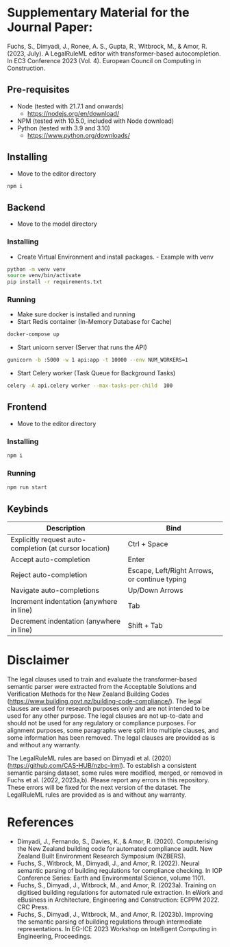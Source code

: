 # Supplementary Material for the Journal Paper:
Fuchs, S., Dimyadi, J., Ronee, A. S., Gupta, R., Witbrock, M., & Amor, R. (2023, July). A LegalRuleML editor with transformer-based autocompletion. In EC3 Conference 2023 (Vol. 4). European Council on Computing in Construction.

## Pre-requisites
- Node (tested with 21.7.1 and onwards)
  - https://nodejs.org/en/download/
- NPM (tested with 10.5.0, included with Node download)
- Python (tested with 3.9 and 3.10)
  - https://www.python.org/downloads/

## Installing

- Move to the editor directory

```sh
npm i
```

## Backend
- Move to the model directory

### Installing
- Create Virtual Environment and install packages. - Example with venv
```sh
python -m venv venv
source venv/bin/activate
pip install -r requirements.txt
```

### Running
- Make sure docker is installed and running
- Start Redis container (In-Memory Database for Cache)
```sh
docker-compose up
```

- Start unicorn server (Server that runs the API)
```sh
gunicorn -b :5000 -w 1 api:app -t 10000 --env NUM_WORKERS=1
```

- Start Celery worker (Task Queue for Background Tasks)
```sh
celery -A api.celery worker --max-tasks-per-child  100
```

## Frontend
- Move to the editor directory

### Installing
```sh
npm i
```

### Running
```sh
npm run start
```


## Keybinds

| Description                                             | Bind                                          |
| ------------------------------------------------------- | --------------------------------------------- |
| Explicitly request auto-completion (at cursor location) | Ctrl + Space                                  |
| Accept auto-completion                                  | Enter                                         |
| Reject auto-completion                                  | Escape, Left/Right Arrows, or continue typing |
| Navigate auto-completions                               | Up/Down Arrows                                |
| Increment indentation (anywhere in line)                | Tab                                           |
| Decrement indentation (anywhere in line)                | Shift + Tab                                   |


# Disclaimer
The legal clauses used to train and evaluate the transformer-based semantic parser were extracted from the Acceptable Solutions and Verification Methods for the New Zealand Building Codes (https://www.building.govt.nz/building-code-compliance/). The legal clauses are used for research purposes only and are not intended to be used for any other purpose. The legal clauses are not up-to-date and should not be used for any regulatory or compliance purposes. For alignment purposes, some paragraphs were split into multiple clauses, and some information has been removed. The legal clauses are provided as is and without any warranty.

The LegalRuleML rules are based on Dimyadi et al. (2020) (https://github.com/CAS-HUB/nzbc-lrml). To establish a consistent semantic parsing dataset, some rules were modified, merged, or removed in Fuchs et al. (2022, 2023a,b). Please report any errors in this repository. These errors will be fixed for the next version of the dataset. The LegalRuleML rules are provided as is and without any warranty.

# References

- Dimyadi, J., Fernando, S., Davies, K., & Amor, R. (2020). Computerising the New Zealand building code for automated compliance audit. New Zealand Built Environment Research Symposium (NZBERS).
- Fuchs, S., Witbrock, M., Dimyadi, J., and Amor, R. (2022). Neural semantic parsing of building regulations for compliance checking. In IOP Conference Series: Earth and Environmental Science, volume 1101.
- Fuchs, S., Dimyadi, J., Witbrock, M., and Amor, R. (2023a). Training on digitised building regulations for automated rule extraction. In eWork and eBusiness in Architecture, Engineering and Construction: ECPPM 2022. CRC Press.
- Fuchs, S., Dimyadi, J., Witbrock, M., and Amor, R. (2023b). Improving the semantic parsing of building regulations through intermediate representations. In EG-ICE 2023 Workshop on Intelligent Computing in Engineering, Proceedings.